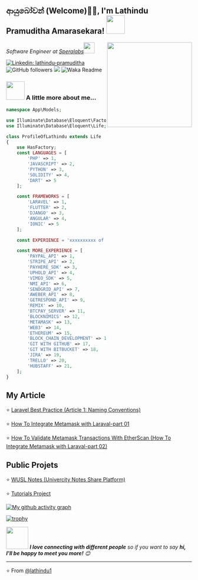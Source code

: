 <h2> ආයුබෝවන් (Welcome)🙏🏻, I'm Lathindu Pramuditha Amarasekara! <img src="https://media.giphy.com/media/12oufCB0MyZ1Go/giphy.gif" width="50"></h2>
<img align='right' src="https://media.giphy.com/media/M9gbBd9nbDrOTu1Mqx/giphy.gif" width="230">
<p><em>Software Engineer at <a href="http://www.speralabs.com">Speralabs</a><img src="https://media.giphy.com/media/WUlplcMpOCEmTGBtBW/giphy.gif" width="30"> 
</em></p>

[![Linkedin: lathindu-pramuditha](https://img.shields.io/badge/-lathindu-blue?style=flat-square&logo=Linkedin&logoColor=white&link=https://www.linkedin.com/in/lathindu-pramuditha/)](https://www.linkedin.com/in/lathindu-pramuditha/)
![GitHub followers](https://img.shields.io/github/followers/lathindu1?label=Follow&style=social)
![](https://visitor-badge.glitch.me/badge?page_id=lathindu1.lathindu1)
![Waka Readme](https://github.com/anmol098/anmol098/workflows/Waka%20Readme/badge.svg)

### <img src="https://media.giphy.com/media/VgCDAzcKvsR6OM0uWg/giphy.gif" width="50"> A little more about me...  

```php
namespace App\Models;

use Illuminate\Database\Eloquent\Factories\HasFactory;
use Illuminate\Database\Eloquent\Life;

class ProfileOfLathindu extends Life
{
    use HasFactory;
    const LANGUAGES = [
        'PHP' => 1,
        'JAVASCRIPT' => 2,
        'PYTHON' => 3,
        'SOLIDITY' => 4,
        'DART' => 5
    ];

    const FRAMEWORKS = [
        'LARAVEL' => 1,
        'FLUTTER' => 2,
        'DJANGO' => 3,
        'ANGULAR' => 4,
        'IONIC' => 5
    ];

    const EXPERIENCE = 'xxxxxxxxxx of hours from 2017';

    const MORE_EXPERIENCE = [
        'PAYPAL_API' => 1,
        'STRIPE_API' => 2,
        'PAYHERE_SDK' => 3,
        'UPHOLD_API' => 4,
        'VIMEO_SDK' => 5,
        'NMI_API' => 6,
        'SENDGRID_API' => 7,
        'AWEBER_API' => 8,
        'GETRESPOND_API' => 9,
        'REMIX' => 10,
        'BTCPAY_SERVER' => 11,
        'BLOCKNIMICS' => 12,
        'METAMASK' => 13,
        'WEB3' => 14,
        'ETHEREUM' => 15,
        'BLOCK_CHAIN_DEVELOPMENT' => 16,
        'GIT WITH GITHUB' => 17,
        'GIT WITH BITBUCKET' => 18,
        'JIRA' => 19,
        'TRELLO' => 20,
        'HUBSTAFF' => 21,
    ];
}

```
## My Article

⭐️ [ Laravel Best Practice (Article 1: Naming Conventions) ](https://dev.to/lathindu1/laravel-best-practice-coding-standards-part-01-304l)

⭐️ [ How To Integrate Metamask with Laraval-part 01 ](https://dev.to/lathindu1/metamask-integration-with-laravel-4mng)

⭐️ [ How To Validate Metamask Transactions With EtherScan (How To Integrate Metamask with Laraval-part 02) ](https://dev.to/lathindu1/validate-metamask-transactions-with-etherscan-metamask-integration-with-laravel-part-2-25h6)



## Public Projets

⭐️ [ WUSL Notes (Univercity Notes Share Platform) ](https://wuslnotes.com/)

⭐️ [ Tutorials Project ](https://github.com/lathindu1/tutorials)



[![My github activity graph](https://activity-graph.herokuapp.com/graph?username=lathindu1&theme=dracula)](https://github.com/lathindu1/github-readme-activity-graph)

[![trophy](https://github-profile-trophy.vercel.app/?username=lathindu1)](https://github.com/lathindu1/github-profile-trophy)


<img src="https://media.giphy.com/media/LnQjpWaON8nhr21vNW/giphy.gif" width="60"> <em><b>I love connecting with different people</b> so if you want to say <b>hi, I'll be happy to meet you more!</b> 😊</em>

---

⭐️ From [@lathindu1](https://github.com/lathindu1)
